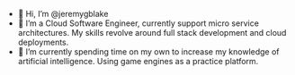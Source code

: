 - 👋 Hi, I’m @jeremygblake
- 👀 I’m a Cloud Software Engineer, currently support micro service architectures.
       My skills revolve around full stack development and cloud deployments.
- 🌱 I’m currently spending time on my own to increase my knowledge of artificial intelligence. Using game engines as a practice platform.

<!---
jeremygblake/jeremygblake is a ✨ special ✨ repository because its `README.md` (this file) appears on your GitHub profile.
You can click the Preview link to take a look at your changes.
--->
